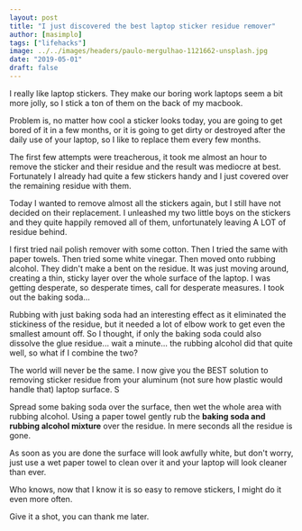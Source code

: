```yaml
---
layout: post
title: "I just discovered the best laptop sticker residue remover"
author: [masimplo]
tags: ["lifehacks"]
image: ../../images/headers/paulo-mergulhao-1121662-unsplash.jpg
date: "2019-05-01"
draft: false
---
```


I really like laptop stickers. They make our boring work laptops seem a bit more jolly, so I stick a ton of them on the back of my macbook.

Problem is, no matter how cool a sticker looks today, you are going to get bored of it in a few months, or it is going to get dirty or destroyed after the daily use of your laptop, so I like to replace them every few months.

The first few attempts were treacherous, it took me almost an hour to remove the sticker and their residue and the result was mediocre at best. Fortunately I already had quite a few stickers handy and I just covered over the remaining residue with them.

Today I wanted to remove almost all the stickers again, but I still have not decided on their replacement. I unleashed my two little boys on the stickers and they quite happily removed all of them, unfortunately leaving A LOT of residue behind.

I first tried nail polish remover with some cotton. Then I tried the same with paper towels. Then tried some white vinegar. Then moved onto rubbing alcohol. They didn't make a bent on the residue. It was just moving around, creating a thin, sticky layer over the whole surface of the laptop. I was getting desperate, so desperate times, call for desperate measures. I took out the baking soda...

Rubbing with just baking soda had an interesting effect as it eliminated the stickiness of the residue, but it needed a lot of elbow work to get even the smallest amount off. So I thought, if only the baking soda could also dissolve the glue residue... wait a minute... the rubbing alcohol did that quite well, so what if I combine the two?

The world will never be the same. I now give you the BEST solution to removing sticker residue from your aluminum (not sure how plastic would handle that) laptop surface. S

Spread some baking soda over the surface, then wet the whole area with rubbing alcohol. Using a paper towel gently rub the **baking soda and rubbing alcohol mixture** over the residue. In mere seconds all the residue is gone.

As soon as you are done the surface will look awfully white, but don't worry, just use a wet paper towel to clean over it and your laptop will look cleaner than ever.

Who knows, now that I know it is so easy to remove stickers, I might do it even more often.

Give it a shot, you can thank me later.
